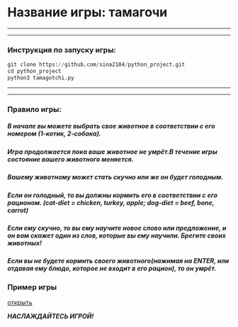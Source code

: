 # Название игры: тамагочи
***
---
### Инструкция по запуску игры:
```python
git clone https://github.com/sina2104/python_project.git 
cd python_project
python3 tamagotchi.py
```
***
---
### Правило игры:
##### В начале вы можете выбрать свое животное в соответствии с его номером (1-котик, 2-собака).
##### Игра продолжается пока ваше животное не умрёт.В течение игры состояние вашего животного меняется.
##### Вашему животному может стать скучно или же он будет голодным.
##### Если он голодный, то вы должны кормить его в соответствии с его рационом. (cat-diet = chicken, turkey, apple; dog-diet = beef, bone, carrot)
##### Если ему скучно, то вы ему научите новое слово или предложение, и он вам скажет один из слов, которые вы ему научили. Брегите своих животных!
##### Если вы не будете кормить своего животного(нажимая на ENTER, или отдавая ему блюдо, которое не входит в его рацион), то он умрёт.
### Пример игры
[открыть](https://photos.google.com/share/AF1QipMOyHqmAPwtCFAhOxixgQEKR6XEOW9wSvqcPp1PNTGVrKIgXRsBsigHzuHdoPaoNA?key=QzhGZjJxVXczSkFlNDZpZGoxUlQwMnFxRXVUY1Bn)

***НАСЛАЖДАЙТЕСЬ ИГРОЙ!***
